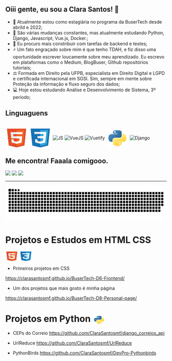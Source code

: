 ## Oiii gente, eu sou a Clara Santos! 👋

- 🔭 Atualmente estou como estagiária no programa da BuserTech desde abrild e 2022;
- 🌱 São várias mudanças constantes, mas atualmente estudando Python, Django, Javascript, Vue.js, Docker.;
- 🤔 Eu procuro mais constribuir com tarefas de backend e testes;
- ⚡ Um fato engraçado sobre mim é que tenho TDAH, e fiz disso uma oportunidade escrever loucamente sobre meu aprendizado. Eu escrevo em plataformas como o Medium, BlogBuser, Github repositórios tutoriais;
- ⚖️ Formada em Direito pela UFPB, especialista em Direito Digital e LGPD e certificada internacional em SGSI. Sim, sempre em mente sobre Proteção da informação e fluxo seguro dos dados;
- 💻 Hoje estou estudando Análise e Desenvolvimento de Sistema, 3º período;

  
## Linguaguens
<div style="display: inline_block"><br>
  <img align="center" alt="HTML" height="60" width="70"  
   src="https://raw.githubusercontent.com/devicons/devicon/master/icons/html5/html5-original.svg">
  <img align="center" alt="CSS" height="60" width="70"  
   src="https://raw.githubusercontent.com/devicons/devicon/master/icons/css3/css3-original.svg">
  <img align="center" alt="JS" height="60" width="70"
   src="https://cdn.jsdelivr.net/gh/devicons/devicon/icons/javascript/javascript-original.svg" />
  <img align="center" alt="VueJS" height="60" width="70"
   src="https://cdn.jsdelivr.net/gh/devicons/devicon/icons/vuejs/vuejs-original-wordmark.svg" />
  <img align="center" alt="Vuetify" height="60" width="70"
   src="https://cdn.jsdelivr.net/gh/devicons/devicon/icons/vuetify/vuetify-original.svg" /> 
  <img align="center" alt="Python" height="60" width="70" 
   src="https://raw.githubusercontent.com/devicons/devicon/master/icons/python/python-original.svg">
  <img align="center" alt="Django" height="60" width="70" 
   src="https://cdn.jsdelivr.net/gh/devicons/devicon/icons/django/django-plain.svg" />       
</div>
  
  ## Me encontra! Faaala comigooo.
  
  <div> 
  <a href="https://instagram.com/clarasantosmf" target="_blank"><img src="https://img.shields.io/badge/-Instagram-%23E4405F?style=for-the-badge&logo=instagram&logoColor=white" target="_blank"></a>
  <a href = "mailto:clarasantosmf@gmail.com"><img src="https://img.shields.io/badge/-Gmail-%23333?style=for-the-badge&logo=gmail&logoColor=white" target="_blank"></a>
  <a href="https://www.linkedin.com/in/clarasantosmf" target="_blank"><img src="https://img.shields.io/badge/-LinkedIn-%230077B5?style=for-the-badge&logo=linkedin&logoColor=white" target="_blank"></a> 

 <hr/>

![Snake animation](https://github.com/ClaraSantosmf/ClaraSantosmf/blob/output/github-contribution-grid-snake.svg)
 
</div>

  # Projetos e Estudos em HTML CSS
</div>
  <div style="display: inline_block">
 <img align="center" alt="HTML" height="30" width="40" src="https://raw.githubusercontent.com/devicons/devicon/master/icons/html5/html5-original.svg">
  <img align="center" alt="CSS" height="30" width="40" src="https://raw.githubusercontent.com/devicons/devicon/master/icons/css3/css3-original.svg">
  </div>

- Primeiros projetos em CSS

https://clarasantosmf.github.io/BuserTech-D6-Frontend/

- Um dos projetos que mais gosto é minha página

https://clarasantosmf.github.io/BuserTech-D8-Personal-page/
  
 # Projetos em Python  <img align="center" alt="Python" height="30" width="40" src="https://raw.githubusercontent.com/devicons/devicon/master/icons/python/python-original.svg">
 
 - CEPs do Correio https://github.com/ClaraSantosmf/django_correios_api

- UrlReduce https://github.com/ClaraSantosmf/UrlReduce

- PythonBirds https://github.com/ClaraSantosmf/DevPro-Pythonbirds

